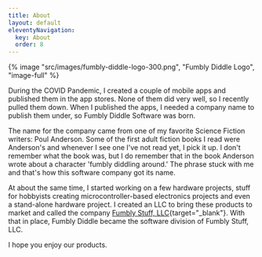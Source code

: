 ```yaml
---
title: About
layout: default
eleventyNavigation:
  key: About
  order: 8
---
```


{% image "src/images/fumbly-diddle-logo-300.png", "Fumbly Diddle Logo", "image-full" %}

During the COVID Pandemic, I created a couple of mobile apps and published them in the app stores. None of them did very well, so I recently pulled them down. When I published the apps, I needed a company name to publish them under, so Fumbly Diddle Software was born. 

The name for the company came from one of my favorite Science Fiction writers: Poul Anderson. Some of the first adult fiction books I read were Anderson's and whenever I see one I've not read yet, I pick it up. I don't remember what the book was, but I do remember that in the book Anderson wrote about a character 'fumbly diddling around.' The phrase stuck with me and that's how this software company got its name.

At about the same time, I started working on a few hardware projects, stuff for hobbyists creating microcontroller-based electronics projects and even a stand-alone hardware project. I created an LLC to bring these products to market and called the company [Fumbly Stuff, LLC](https://fumblystuff.com){target="_blank"}. With that in place, Fumbly Diddle became the software division of Fumbly Stuff, LLC.

I hope you enjoy our products.